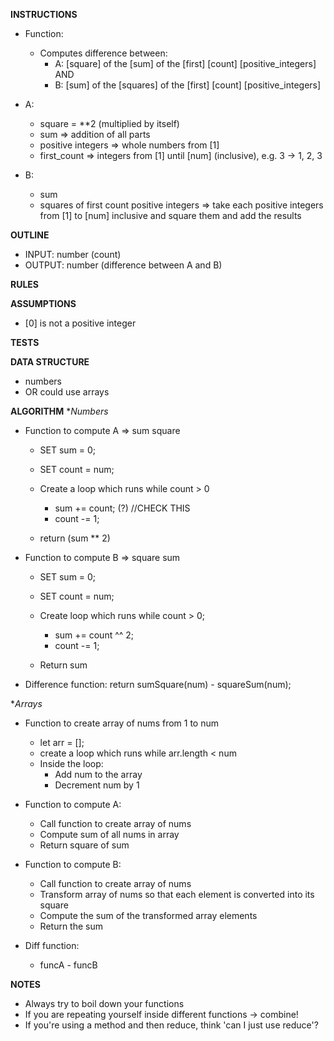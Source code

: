 **INSTRUCTIONS**
- Function:
  - Computes difference between:
    - A: [square] of the [sum] of the [first] [count] [positive_integers] AND
    - B: [sum] of the [squares] of the [first] [count] [positive_integers]
  
- A:
  - square = **2 (multiplied by itself)
  - sum => addition of all parts
  - positive integers => whole numbers from [1]
  - first_count => integers from [1] until [num] (inclusive), e.g. 3 -> 1, 2, 3

- B: 
  - sum
  - squares of first count positive integers => take each positive integers from [1] to [num] inclusive and square them and add the results

**OUTLINE**
- INPUT: number (count)
- OUTPUT: number (difference between A and B)

**RULES**

**ASSUMPTIONS**
- [0] is not a positive integer

**TESTS**

**DATA STRUCTURE**
- numbers
- OR could use arrays

**ALGORITHM**
**Numbers*
- Function to compute A => sum square
  - SET sum = 0;
  - SET count = num;

  - Create a loop which runs while count > 0
    - sum += count; (?) //CHECK THIS
    - count -= 1;
  - return (sum ** 2)

- Function to compute B => square sum
  - SET sum = 0;
  - SET count = num;

  - Create loop which runs while count > 0;
    - sum += count ^^ 2;
    - count -= 1;
  - Return sum

- Difference function:
  return sumSquare(num) - squareSum(num);

**Arrays*
- Function to create array of nums from 1 to num
  - let arr = [];
  - create a loop which runs while arr.length < num
  - Inside the loop: 
    - Add num to the array
    - Decrement num by 1

- Function to compute A:
  - Call function to create array of nums
  - Compute sum of all nums in array 
  - Return square of sum

- Function to compute B:
  - Call function to create array of nums
  - Transform array of nums so that each element is converted into its square
  - Compute the sum of the transformed array elements
  - Return the sum

- Diff function:
  - funcA - funcB

**NOTES**
- Always try to boil down your functions 
- If you are repeating yourself inside different functions -> combine!
- If you're using a method and then reduce, think 'can I just use reduce'?
